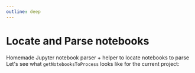 ```yaml
---
outline: deep
---
```


# Locate and Parse notebooks

Homemade Jupyter notebook parser + helper to locate notebooks to parse Let's see
what `getNotebooksToProcess` looks like for the current project:
